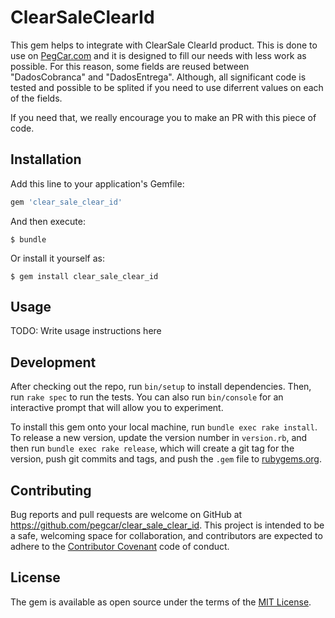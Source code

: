 # ClearSaleClearId

This gem helps to integrate with ClearSale ClearId product. This is done to use
on [PegCar.com][pegcar] and it is designed to fill our needs with less work as
possible. For this reason, some fields are reused between "DadosCobranca" and
"DadosEntrega". Although, all significant code is tested and possible to be
splited if you need to use diferrent values on each of the fields.

If you need that, we really encourage you to make an PR with this piece of code.

## Installation

Add this line to your application's Gemfile:

```ruby
gem 'clear_sale_clear_id'
```

And then execute:

    $ bundle

Or install it yourself as:

    $ gem install clear_sale_clear_id

## Usage

TODO: Write usage instructions here

## Development

After checking out the repo, run `bin/setup` to install dependencies. Then, run `rake spec` to run the tests. You can also run `bin/console` for an interactive prompt that will allow you to experiment.

To install this gem onto your local machine, run `bundle exec rake install`. To release a new version, update the version number in `version.rb`, and then run `bundle exec rake release`, which will create a git tag for the version, push git commits and tags, and push the `.gem` file to [rubygems.org](https://rubygems.org).

## Contributing

Bug reports and pull requests are welcome on GitHub at
https://github.com/pegcar/clear_sale_clear_id. This project is intended to be
a safe, welcoming space for collaboration, and contributors are expected to
adhere to the [Contributor Covenant](http://contributor-covenant.org) code of
conduct.


## License

The gem is available as open source under the terms of the [MIT License](http://opensource.org/licenses/MIT).

[Pegcar]: www.pegcar.com
